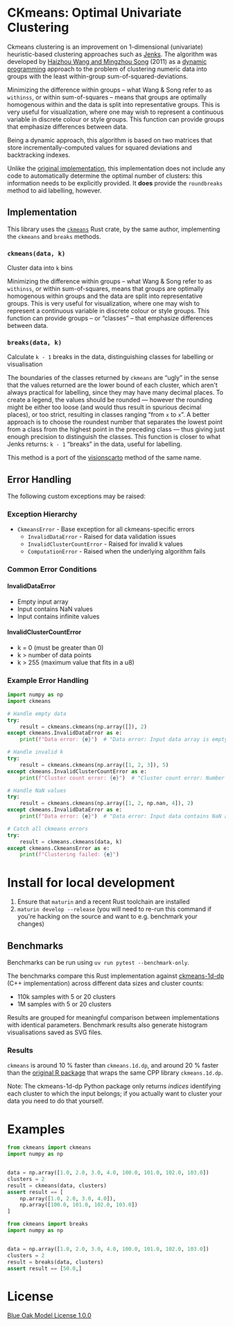 # CKmeans: Optimal Univariate Clustering

Ckmeans clustering is an improvement on 1-dimensional (univariate) heuristic-based clustering approaches such as [Jenks](https://en.wikipedia.org/wiki/Jenks_natural_breaks_optimization). The algorithm was developed by [Haizhou Wang and Mingzhou Song](http://journal.r-project.org/archive/2011-2/RJournal_2011-2_Wang+Song.pdf) (2011) as a [dynamic programming](https://en.wikipedia.org/wiki/Dynamic_programming) approach to the problem of clustering numeric data into groups with the least within-group sum-of-squared-deviations.

Minimizing the difference within groups – what Wang & Song refer to as `withinss`, or within sum-of-squares – means that groups are optimally homogenous within and the data is split into representative groups. This is very useful for visualization, where one may wish to represent a continuous variable in discrete colour or style groups. This function can provide groups that emphasize differences between data.

Being a dynamic approach, this algorithm is based on two matrices that store incrementally-computed values for squared deviations and backtracking indexes.

Unlike the [original implementation](https://cran.r-project.org/web/packages/Ckmeans.1d.dp/index.html), this implementation does not include any code to automatically determine the optimal number of clusters: this information needs to be explicitly provided. It **does** provide the `roundbreaks` method to aid labelling, however.

## Implementation
This library uses the [`ckmeans`](https://crates.io/crates/ckmeans) Rust crate, by the same author, implementing the `ckmeans` and `breaks` methods.

### `ckmeans(data, k)`
Cluster data into `k` bins

Minimizing the difference within groups – what Wang & Song refer to as `withinss`,
or within sum-of-squares, means that groups are optimally homogenous within groups and the data are
split into representative groups. This is very useful for visualization, where one may wish to
represent a continuous variable in discrete colour or style groups. This function can provide
groups – or “classes” – that emphasize differences between data.


### `breaks(data, k)`
Calculate `k - 1` breaks in the data, distinguishing classes for labelling or visualisation

The boundaries of the classes returned by `ckmeans` are “ugly” in the sense that the values
returned are the lower bound of each cluster, which aren't always practical for labelling, since they
may have many decimal places. To create a legend, the values should be rounded — however the
rounding might be either too loose (and would thus result in spurious decimal places), or too
strict, resulting in classes ranging “from `x` to `x`”. A better approach is to choose the roundest
number that separates the lowest point from a class from the highest point in the preceding
class — thus giving just enough precision to distinguish the classes.
This function is closer to what Jenks returns: `k - 1` “breaks” in the data, useful for labelling.

This method is a port of the [visionscarto](https://observablehq.com/@visionscarto/natural-breaks#round) method of the same name.

## Error Handling

The following custom exceptions may be raised:

### Exception Hierarchy
- `CkmeansError` - Base exception for all ckmeans-specific errors
  - `InvalidDataError` - Raised for data validation issues
  - `InvalidClusterCountError` - Raised for invalid k values
  - `ComputationError` - Raised when the underlying algorithm fails

### Common Error Conditions

#### InvalidDataError
- Empty input array
- Input contains NaN values
- Input contains infinite values

#### InvalidClusterCountError
- k = 0 (must be greater than 0)
- k > number of data points
- k > 255 (maximum value that fits in a u8)

### Example Error Handling

```python
import numpy as np
import ckmeans

# Handle empty data
try:
    result = ckmeans.ckmeans(np.array([]), 2)
except ckmeans.InvalidDataError as e:
    print(f"Data error: {e}")  # "Data error: Input data array is empty"

# Handle invalid k
try:
    result = ckmeans.ckmeans(np.array([1, 2, 3]), 5)
except ckmeans.InvalidClusterCountError as e:
    print(f"Cluster count error: {e}")  # "Cluster count error: Number of clusters (5) cannot exceed the number of data points (3)"

# Handle NaN values
try:
    result = ckmeans.ckmeans(np.array([1, 2, np.nan, 4]), 2)
except ckmeans.InvalidDataError as e:
    print(f"Data error: {e}")  # "Data error: Input data contains NaN at index 2"

# Catch all ckmeans errors
try:
    result = ckmeans.ckmeans(data, k)
except ckmeans.CkmeansError as e:
    print(f"Clustering failed: {e}")
```

# Install for **local** development
1. Ensure that `maturin` and a recent Rust toolchain are installed
2. `maturin develop --release` (you will need to re-run this command if you're hacking on the source and want to e.g. benchmark your changes)

## Benchmarks
Benchmarks can be run using `uv run pytest --benchmark-only`.

The benchmarks compare this Rust implementation against [ckmeans-1d-dp](https://pypi.org/project/ckmeans-1d-dp/) (C++ implementation) across different data sizes and cluster counts:
- 110k samples with 5 or 20 clusters
- 1M samples with 5 or 20 clusters

Results are grouped for meaningful comparison between implementations with identical parameters. Benchmark results also generate histogram visualisations saved as SVG files.

### Results
`ckmeans` is around 10 % faster than `ckmeans.1d.dp`, and around 20 % faster than the [original R package](https://cran.r-project.org/web/packages/Ckmeans.1d.dp/index.html) that wraps the same CPP library `ckmeans.1d.dp`.

Note: The ckmeans-1d-dp Python package only returns _indices_ identifying each cluster to which the input belongs; if you actually want to cluster your data you need to do that yourself.

# Examples
```python
from ckmeans import ckmeans
import numpy as np


data = np.array([1.0, 2.0, 3.0, 4.0, 100.0, 101.0, 102.0, 103.0])
clusters = 2
result = ckmeans(data, clusters)
assert result == [
    np.array([1.0, 2.0, 3.0, 4.0]),
    np.array([100.0, 101.0, 102.0, 103.0])
]
```

```python
from ckmeans import breaks
import numpy as np


data = np.array([1.0, 2.0, 3.0, 4.0, 100.0, 101.0, 102.0, 103.0])
clusters = 2
result = breaks(data, clusters)
assert result == [50.0,]
```
# License
[Blue Oak Model License 1.0.0](license.txt)
